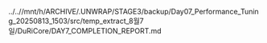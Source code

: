 ../..//mnt/h/ARCHIVE/.UNWRAP/STAGE3/backup/Day07_Performance_Tuning_20250813_1503/src/temp_extract_8월7일/DuRiCore/DAY7_COMPLETION_REPORT.md